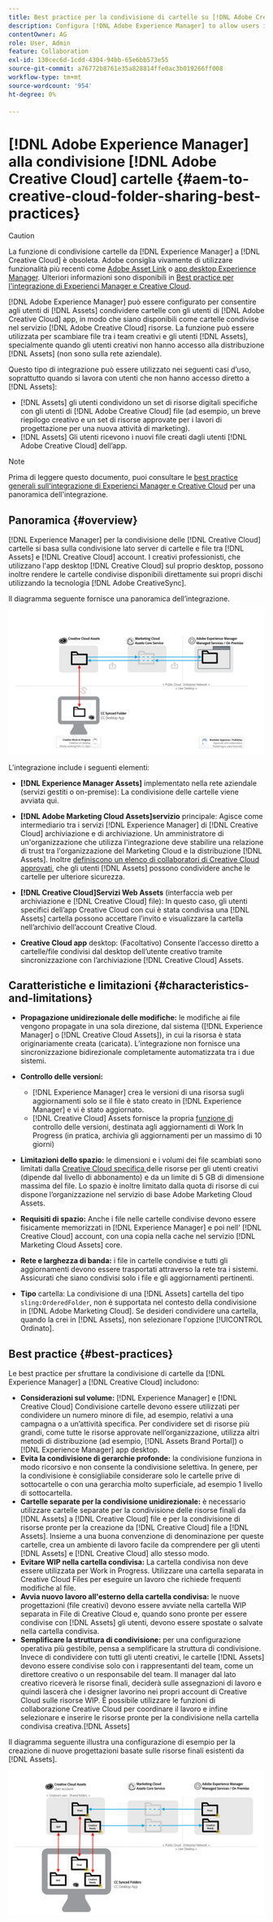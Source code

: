 ```yaml
---
title: Best practice per la condivisione di cartelle su [!DNL Adobe Creative Cloud] best practice
description: Configura [!DNL Adobe Experience Manager] to allow users in [!DNL Experience Manager Assets] per scambiare cartelle con gli utenti Adobe Creative Cloud.
contentOwner: AG
role: User, Admin
feature: Collaboration
exl-id: 130cec6d-1cdd-4304-94bb-65e6bb573e55
source-git-commit: a76772b8761e35a828814ffe0ac3b019266ff008
workflow-type: tm+mt
source-wordcount: '954'
ht-degree: 0%

---
```


# [!DNL Adobe Experience Manager] alla condivisione  [!DNL Adobe Creative Cloud] cartelle {#aem-to-creative-cloud-folder-sharing-best-practices}

>[!CAUTION]
>
>La funzione di condivisione cartelle da [!DNL Experience Manager] a [!DNL Creative Cloud] è obsoleta. Adobe consiglia vivamente di utilizzare funzionalità più recenti come [Adobe Asset Link](https://helpx.adobe.com/enterprise/admin-guide.html/enterprise/using/adobe-asset-link.ug.html) o [app desktop Experience Manager](https://experienceleague.adobe.com/docs/experience-manager-desktop-app/using/using.html). Ulteriori informazioni sono disponibili in [Best practice per l&#39;integrazione di Experienci Manager e Creative Cloud](/help/assets/aem-cc-integration-best-practices.md).

[!DNL Adobe Experience Manager] può essere configurato per consentire agli utenti di  [!DNL Assets] condividere cartelle con gli utenti di  [!DNL Adobe Creative Cloud] app, in modo che siano disponibili come cartelle condivise nel servizio  [!DNL Adobe Creative Cloud] risorse. La funzione può essere utilizzata per scambiare file tra i team creativi e gli utenti [!DNL Assets], specialmente quando gli utenti creativi non hanno accesso alla distribuzione [!DNL Assets] (non sono sulla rete aziendale).

Questo tipo di integrazione può essere utilizzato nei seguenti casi d’uso, soprattutto quando si lavora con utenti che non hanno accesso diretto a [!DNL Assets]:

* [!DNL Assets] gli utenti condividono un set di risorse digitali specifiche con gli utenti di  [!DNL Adobe Creative Cloud] file (ad esempio, un breve riepilogo creativo e un set di risorse approvate per i lavori di progettazione per una nuova attività di marketing).
* [!DNL Assets] Gli utenti ricevono i nuovi file creati dagli utenti  [!DNL Adobe Creative Cloud] dell’app.

>[!NOTE]
>
>Prima di leggere questo documento, puoi consultare le [best practice generali sull&#39;integrazione di Experienci Manager e Creative Cloud](/help/assets/aem-cc-integration-best-practices.md) per una panoramica dell&#39;integrazione.

## Panoramica {#overview}

[!DNL Experience Manager] per la condivisione delle  [!DNL Creative Cloud] cartelle si basa sulla condivisione lato server di cartelle e file tra  [!DNL Assets] e  [!DNL Creative Cloud] account. I creativi professionisti, che utilizzano l&#39;app desktop [!DNL Creative Cloud] sul proprio desktop, possono inoltre rendere le cartelle condivise disponibili direttamente sui propri dischi utilizzando la tecnologia [!DNL Adobe CreativeSync].

Il diagramma seguente fornisce una panoramica dell’integrazione.

![chlimage_1-179](assets/chlimage_1-406.png)

L’integrazione include i seguenti elementi:

* **[!DNL Experience Manager Assets]** implementato nella rete aziendale (servizi gestiti o on-premise): La condivisione delle cartelle viene avviata qui.
* **[!DNL Adobe Marketing Cloud Assets]servizio** principale: Agisce come intermediario tra i servizi  [!DNL Experience Manager] di  [!DNL Creative Cloud] archiviazione e di archiviazione. Un amministratore di un&#39;organizzazione che utilizza l&#39;integrazione deve stabilire una relazione di trust tra l&#39;organizzazione del Marketing Cloud e la distribuzione [!DNL Assets]. Inoltre [definiscono un elenco di collaboratori di Creative Cloud approvati](https://experienceleague.adobe.com/docs/core-services/interface/assets/t-admin-add-cc-user.html), che gli utenti [!DNL Assets] possono condividere anche le cartelle per ulteriore sicurezza.

* **[!DNL Creative Cloud]Servizi Web Assets**  (interfaccia web per archiviazione e  [!DNL Creative Cloud] file): In questo caso, gli utenti specifici dell’app Creative Cloud con cui è stata condivisa una  [!DNL Assets] cartella possono accettare l’invito e visualizzare la cartella nell’archivio dell’account Creative Cloud.
* **Creative Cloud app** desktop: (Facoltativo) Consente l’accesso diretto a cartelle/file condivisi dal desktop dell’utente creativo tramite sincronizzazione con l’archiviazione  [!DNL Creative Cloud] Assets.

## Caratteristiche e limitazioni {#characteristics-and-limitations}

* **Propagazione unidirezionale delle modifiche:** le modifiche ai file vengono propagate in una sola direzione, dal sistema ([!DNL Experience Manager] o  [!DNL Creative Cloud Assets]), in cui la risorsa è stata originariamente creata (caricata). L’integrazione non fornisce una sincronizzazione bidirezionale completamente automatizzata tra i due sistemi.
* **Controllo delle versioni:**

   * [!DNL Experience Manager] crea le versioni di una risorsa sugli aggiornamenti solo se il file è stato creato in  [!DNL Experience Manager] e vi è stato aggiornato.
   * [!DNL Creative Cloud] Assets fornisce la propria  [funzione di ](https://helpx.adobe.com/creative-cloud/help/versioning-faq.html) controllo delle versioni, destinata agli aggiornamenti di Work In Progress (in pratica, archivia gli aggiornamenti per un massimo di 10 giorni)

* **Limitazioni dello spazio:** le dimensioni e i volumi dei file scambiati sono limitati dalla  [Creative Cloud specifica ](https://helpx.adobe.com/creative-cloud/kb/file-storage-quota.html) delle risorse per gli utenti creativi (dipende dal livello di abbonamento) e da un limite di 5 GB di dimensione massima del file. Lo spazio è inoltre limitato dalla quota di risorse di cui dispone l’organizzazione nel servizio di base Adobe Marketing Cloud Assets.

* **Requisiti di spazio:** Anche i file nelle cartelle condivise devono essere fisicamente memorizzati in  [!DNL Experience Manager] e poi nell&#39; [!DNL Creative Cloud] account, con una copia nella cache nel servizio  [!DNL Marketing Cloud Assets] core.
* **Rete e larghezza di banda:** i file in cartelle condivise e tutti gli aggiornamenti devono essere trasportati attraverso la rete tra i sistemi. Assicurati che siano condivisi solo i file e gli aggiornamenti pertinenti.
* **Tipo** cartella: La condivisione di una  [!DNL Assets] cartella del tipo  `sling:OrderedFolder`, non è supportata nel contesto della condivisione in  [!DNL Adobe Marketing Cloud]. Se desideri condividere una cartella, quando la crei in [!DNL Assets], non selezionare l&#39;opzione [!UICONTROL Ordinato].

## Best practice {#best-practices}

Le best practice per sfruttare la condivisione di cartelle da [!DNL Experience Manager] a [!DNL Creative Cloud] includono:

* **Considerazioni sul volume:** [!DNL Experience Manager] e  [!DNL Creative Cloud] Condivisione cartelle devono essere utilizzati per condividere un numero minore di file, ad esempio, relativi a una campagna o a un’attività specifica. Per condividere set di risorse più grandi, come tutte le risorse approvate nell’organizzazione, utilizza altri metodi di distribuzione (ad esempio, [!DNL Assets Brand Portal]) o [!DNL Experience Manager] app desktop.
* **Evita la condivisione di gerarchie profonde:** la condivisione funziona in modo ricorsivo e non consente la condivisione selettiva. In genere, per la condivisione è consigliabile considerare solo le cartelle prive di sottocartelle o con una gerarchia molto superficiale, ad esempio 1 livello di sottocartella.
* **Cartelle separate per la condivisione unidirezionale:** è necessario utilizzare cartelle separate per la condivisione delle risorse finali da  [!DNL Assets] a  [!DNL Creative Cloud] file e per la condivisione di risorse pronte per la creazione da  [!DNL Creative Cloud] file a  [!DNL Assets]. Insieme a una buona convenzione di denominazione per queste cartelle, crea un ambiente di lavoro facile da comprendere per gli utenti [!DNL Assets] e [!DNL Creative Cloud] allo stesso modo.
* **Evitare WIP nella cartella condivisa:** La cartella condivisa non deve essere utilizzata per Work in Progress. Utilizzare una cartella separata in Creative Cloud Files per eseguire un lavoro che richiede frequenti modifiche al file.
* **Avvia nuovo lavoro all&#39;esterno della cartella condivisa:** le nuove progettazioni (file creativi) devono essere avviate nella cartella WIP separata in File di Creative Cloud e, quando sono pronte per essere condivise con  [!DNL Assets] gli utenti, devono essere spostate o salvate nella cartella condivisa.
* **Semplificare la struttura di condivisione:** per una configurazione operativa più gestibile, pensa a semplificare la struttura di condivisione. Invece di condividere con tutti gli utenti creativi, le cartelle [!DNL Assets] devono essere condivise solo con i rappresentanti del team, come un direttore creativo o un responsabile del team. Il manager dal lato creativo riceverà le risorse finali, deciderà sulle assegnazioni di lavoro e quindi lascerà che i designer lavorino nei propri account di Creative Cloud sulle risorse WIP. È possibile utilizzare le funzioni di collaborazione Creative Cloud per coordinare il lavoro e infine selezionare e inserire le risorse pronte per la condivisione nella cartella condivisa creativa.[!DNL Assets]

Il diagramma seguente illustra una configurazione di esempio per la creazione di nuove progettazioni basate sulle risorse finali esistenti da [!DNL Assets].

![chlimage_1-180](assets/chlimage_1-407.png)
